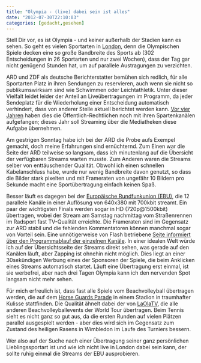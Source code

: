 ```yaml
---
title: "Olympia - (live) dabei sein ist alles"
date: "2012-07-30T22:10:03"
categories: [gedacht,gesehen]
---
```


Stell Dir vor, es ist Olympia - und keiner außerhalb der Stadien kann es sehen. So geht es vielen Sportarten in [London](http://www.london2012.com), denn die Olympischen Spiele decken eine so große Bandbreite des Sports ab (302 Entscheidungen in 26 Sportarten und nur zwei Wochen), dass der Tag gar nicht genügend Stunden hat, um auf parallele Austragungen zu verzichten.

ARD und ZDF als deutsche Berichterstatter bemühen sich redlich, für alle Sportarten Platz in ihren Sendungen zu reservieren, auch wenn sie nicht so publikumswirksam sind wie Schwimmen oder Leichtathletik. Unter dieser Vielfalt leidet leider der Anteil an Liveübertragungen im Programm, da jeder Sendeplatz für die Wiederholung einer Entscheidung automatisch verhindert, dass von anderer Stelle aktuell berichtet werden kann. [Vor vier Jahren](/2008/08/17/live-is-live/) haben dies die Öffentlich-Rechtlichen noch mit ihren Spartenkanälen aufgefangen; dieses Jahr soll Streaming über die Mediatheken diese Aufgabe übernehmen.

Am gestrigen Sonntag habe ich bei der ARD die Probe aufs Exempel gemacht, doch meine Erfahrungen sind ernüchternd. Zum Einen war die Seite der ARD teilweise so langsam, dass ich minutenlang auf die Übersicht der verfügbaren Streams warten musste. Zum Anderen waren die Streams selber von enttäuschender Qualität. Obwohl ich einen schnellen Kabelanschluss habe, wurde nur wenig Bandbreite davon genutzt, so dass die Bilder stark pixelten und mit Frameraten von ungefähr 10 Bildern pro Sekunde macht eine Sportübertragung einfach keinen Spaß.

Besser läuft es dagegen bei der [Europäische Rundfunkunion (EBU)](http://www.eurovisionsports.tv), die 12 parallele Kanäle in einer Auflösung von 640x380 mit 700kbit streamt. Ein paar der wichtigsten Finals werden sogar in HD (720p@1500kbit) übertragen, wobei der Stream am Samstag nachmittag vom Straßenrennen im Radsport fast TV-Qualität erreichte. Die Frameraten sind im Gegensatz zur ARD stabil und die fehlenden Kommentatoren können manchmal sogar von Vorteil sein. Eine unnötigerweise von Flash betriebene [Seite informiert über den Programmablauf der einzelnen Kanäle](http://www.eurovisionsports.tv/london2012/epg/index.html). In einer idealen Welt würde ich auf der Übersichtsseite der Streams direkt sehen, was gerade auf den Kanälen läuft, aber Zapping ist ohnehin nicht möglich. Dies liegt an einer 30sekündigen Werbung eines der Sponsoren der Spiele, die beim Anklicken eines Streams automatisch startet. Läuft eine Übertragung erst einmal, ist sie werbefrei, aber nach drei Tagen Olympia kann ich den nervenden Spot langsam nicht mehr sehen.

Für mich erfreulich ist, dass fast alle Spiele vom Beachvolleyball übertragen werden, die auf dem [Horse Guards Parade](http://www.panoramicearth.com/3950) in einem Stadion in traumhafter Kulisse stattfinden. Die Qualität ähnelt dabei der von [LaOlaTV](http://www.laola1.tv/), die alle anderen Beachvolleyballevents der World Tour übertragen. Beim Tennis sieht es nicht ganz so gut aus, da die ersten Runden auf vielen Plätzen parallel ausgespielt werden - aber dies wird sich im Gegensatz zum Zustand des heiligen Rasens in Wimbledon im Laufe des Turniers bessern.

Wer also auf der Suche nach einer Übertragung seiner ganz persönlichen Lieblingssportart ist und wie ich nicht live in London dabei sein kann, der sollte ruhig einmal die Streams der EBU ausprobieren.

